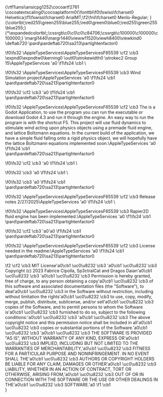 {\rtf1\ansi\ansicpg1252\cocoartf2761
\cocoatextscaling0\cocoaplatform0{\fonttbl\f0\fswiss\fcharset0 Helvetica;\f1\fswiss\fcharset0 ArialMT;\f2\fnil\fcharset0 Menlo-Regular;
}
{\colortbl;\red255\green255\blue255;\red0\green0\blue0;\red255\green255\blue255;}
{\*\expandedcolortbl;;\cssrgb\c0\c0\c0\c84706;\cssrgb\c100000\c100000\c100000;}
\margl1440\margr1440\vieww11520\viewh8400\viewkind0
\deftab720
\pard\pardeftab720\sa213\partightenfactor0

\f0\fs32 \AppleTypeServices\AppleTypeServicesF65539 \cf2 \cb3 \expnd0\expndtw0\kerning0
\outl0\strokewidth0 \strokec2 Group 15\AppleTypeServices \'a0
\f1\fs24 \cb1 \

\f0\fs32 \AppleTypeServices\AppleTypeServicesF65539 \cb3 Wind Simulation project\AppleTypeServices \'a0
\f1\fs24 \cb1 \
\pard\pardeftab720\sa213\partightenfactor0

\f0\fs32 \cf2 \cb3 \'a0
\f1\fs24 \cb1 \
\pard\pardeftab720\sa213\partightenfactor0

\f0\fs32 \AppleTypeServices\AppleTypeServicesF65539 \cf2 \cb3 The is a Godot Application, to use the program you can run the executable or download Godot 4.3 and run it through the engine. An easy way to run the program is with the shortcut F5. This project will use fluid dynamics to stimulate wind acting upon physics objects using a premade fluid engine, and lattice Boltzmann equations. In the current build of the application, we have a simple fluid falling onto a rigid physics object, we will hopefully have the lattice Boltzmann equations implemented soon.\AppleTypeServices \'a0
\f1\fs24 \cb1 \
\pard\pardeftab720\sa213\partightenfactor0

\f0\fs32 \cf2 \cb3 \'a0
\f1\fs24 \cb1 \

\f0\fs32 \cb3 \'a0
\f1\fs24 \cb1 \

\f0\fs32 \cb3 \'a0
\f1\fs24 \cb1 \
\pard\pardeftab720\sa213\partightenfactor0

\f0\fs32 \AppleTypeServices\AppleTypeServicesF65539 \cf2 \cb3 Release notes 2/27/2025\AppleTypeServices \'a0
\f1\fs24 \cb1 \

\f0\fs32 \AppleTypeServices\AppleTypeServicesF65539 \cb3 Rapier2D fluid engine has been implemented.\AppleTypeServices \'a0
\f1\fs24 \cb1 \
\pard\pardeftab720\sa213\partightenfactor0

\f0\fs32 \cf2 \cb3 \'a0\'a0
\f1\fs24 \cb1 \
\pard\pardeftab720\sa213\partightenfactor0

\f0\fs32 \AppleTypeServices\AppleTypeServicesF65539 \cf2 \cb3 License needed in the readme:\AppleTypeServices \'a0
\f1\fs24 \cb1 \
\pard\pardeftab720\sa213\partightenfactor0

\f2 \cf2 \cb3 MIT License\'a0\cb1 \uc0\u8232 \cb3 \'a0\cb1 \uc0\u8232 \cb3 Copyright (c) 2023 Fabrice Cipolla, Sp3ctralCat and Dragos Daian\'a0\cb1 \uc0\u8232 \cb3 \'a0\cb1 \uc0\u8232 \cb3 Permission is hereby granted, free of charge, to any person obtaining a copy\'a0\cb1 \uc0\u8232 \cb3 of this software and associated documentation files (the "Software"), to deal\'a0\cb1 \uc0\u8232 \cb3 in the Software without restriction, including without limitation the rights\'a0\cb1 \uc0\u8232 \cb3 to use, copy, modify, merge, publish, distribute, sublicense, and/or sell\'a0\cb1 \uc0\u8232 \cb3 copies of the Software, and to permit persons to whom the Software is\'a0\cb1 \uc0\u8232 \cb3 furnished to do so, subject to the following conditions:\'a0\cb1 \uc0\u8232 \cb3 \'a0\cb1 \uc0\u8232 \cb3 The above copyright notice and this permission notice shall be included in all\'a0\cb1 \uc0\u8232 \cb3 copies or substantial portions of the Software.\'a0\cb1 \uc0\u8232 \cb3 \'a0\cb1 \uc0\u8232 \cb3 THE SOFTWARE IS PROVIDED "AS IS", WITHOUT WARRANTY OF ANY KIND, EXPRESS OR\'a0\cb1 \uc0\u8232 \cb3 IMPLIED, INCLUDING BUT NOT LIMITED TO THE WARRANTIES OF MERCHANTABILITY,\'a0\cb1 \uc0\u8232 \cb3 FITNESS FOR A PARTICULAR PURPOSE AND NONINFRINGEMENT. IN NO EVENT SHALL THE\'a0\cb1 \uc0\u8232 \cb3 AUTHORS OR COPYRIGHT HOLDERS BE LIABLE FOR ANY CLAIM, DAMAGES OR OTHER\'a0\cb1 \uc0\u8232 \cb3 LIABILITY, WHETHER IN AN ACTION OF CONTRACT, TORT OR OTHERWISE, ARISING FROM,\'a0\cb1 \uc0\u8232 \cb3 OUT OF OR IN CONNECTION WITH THE SOFTWARE OR THE USE OR OTHER DEALINGS IN THE\'a0\cb1 \uc0\u8232 \cb3 SOFTWARE.\'a0
\f1 \cb1 \
}